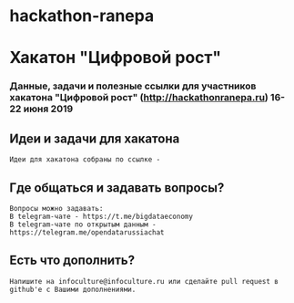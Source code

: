 # hackathon-ranepa
# Хакатон "Цифровой рост"

### Данные, задачи и полезные ссылки для участников хакатона "Цифровой рост" (http://hackathonranepa.ru) 16-22 июня 2019
## Идеи и задачи для хакатона

    Идеи для хакатона собраны по ссылке - 

## Где общаться и задавать вопросы?

    Вопросы можно задавать:
    В telegram-чате - https://t.me/bigdataeconomy
    В telegram-чате по открытым данным - https://telegram.me/opendatarussiachat

## Есть что дополнить?

    Напишите на infoculture@infoculture.ru или сделайте pull request в github'е с Вашими дополнениями.
